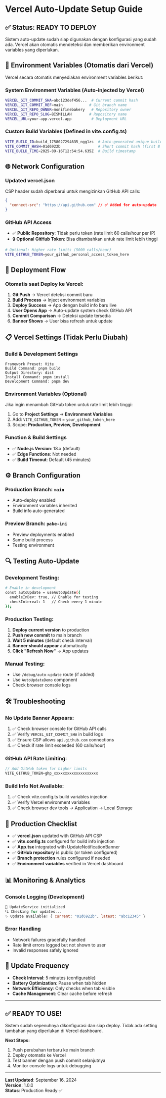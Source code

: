 # Vercel Auto-Update Setup Guide

## ✅ Status: READY TO DEPLOY

Sistem auto-update sudah siap digunakan dengan konfigurasi yang sudah ada. Vercel akan otomatis mendeteksi dan memberikan environment variables yang diperlukan.

## 🔧 Environment Variables (Otomatis dari Vercel)

Vercel secara otomatis menyediakan environment variables berikut:

### **System Environment Variables (Auto-injected by Vercel)**
```bash
VERCEL_GIT_COMMIT_SHA=abc123def456...  # Current commit hash
VERCEL_GIT_COMMIT_REF=main            # Git branch name  
VERCEL_GIT_REPO_OWNER=monifinebakery   # Repository owner
VERCEL_GIT_REPO_SLUG=BISMILLAH        # Repository name
VERCEL_URL=your-app.vercel.app         # Deployment URL
```

### **Custom Build Variables (Defined in vite.config.ts)**
```bash
VITE_BUILD_ID=build_1758027294635_ngg1zs  # Auto-generated unique build ID
VITE_COMMIT_HASH=01d6922b                 # Short commit hash (first 8 chars)
VITE_BUILD_TIME=2025-09-16T12:54:54.635Z  # Build timestamp
```

## 🌐 Network Configuration

### **Updated vercel.json** 
CSP header sudah diperbarui untuk mengizinkan GitHub API calls:

```json
{
  "connect-src": "https://api.github.com" // ✅ Added for auto-update
}
```

### **GitHub API Access**
- ✅ **Public Repository**: Tidak perlu token (rate limit 60 calls/hour per IP)
- 🔒 **Optional GitHub Token**: Bisa ditambahkan untuk rate limit lebih tinggi

```bash
# Optional: Higher rate limits (5000 calls/hour)
VITE_GITHUB_TOKEN=your_github_personal_access_token_here
```

## 🚀 Deployment Flow

### **Otomatis saat Deploy ke Vercel:**

1. **Git Push** → Vercel deteksi commit baru
2. **Build Process** → Inject environment variables 
3. **Deploy Success** → App dengan build info baru live
4. **User Opens App** → Auto-update system check GitHub API
5. **Commit Comparison** → Deteksi update tersedia
6. **Banner Shows** → User bisa refresh untuk update

## 📋 Vercel Settings (Tidak Perlu Diubah)

### **Build & Development Settings**
```
Framework Preset: Vite
Build Command: pnpm build
Output Directory: dist
Install Command: pnpm install
Development Command: pnpm dev
```

### **Environment Variables (Optional)**
Jika ingin menambah GitHub token untuk rate limit lebih tinggi:

1. Go to **Project Settings** → **Environment Variables**
2. Add: `VITE_GITHUB_TOKEN` = `your_github_token_here`
3. Scope: **Production, Preview, Development**

### **Function & Build Settings**
- ✅ **Node.js Version**: 18.x (default)
- ✅ **Edge Functions**: Not needed
- ✅ **Build Timeout**: Default (45 minutes)

## ⚙️ Branch Configuration

### **Production Branch**: `main`
- Auto-deploy enabled
- Environment variables inherited
- Build info auto-generated

### **Preview Branch**: `pake-ini` 
- Preview deployments enabled
- Same build process
- Testing environment

## 🔍 Testing Auto-Update

### **Development Testing:**
```bash
# Enable in development
const autoUpdate = useAutoUpdate({
  enableInDev: true, // Enable for testing
  checkInterval: 1   // Check every 1 minute
});
```

### **Production Testing:**
1. **Deploy current version** to production
2. **Push new commit** to main branch  
3. **Wait 5 minutes** (default check interval)
4. **Banner should appear** automatically
5. **Click "Refresh Now"** → App updates

### **Manual Testing:**
- Use `/debug/auto-update` route (if added)
- Use `AutoUpdateDemo` component
- Check browser console logs

## 🛠️ Troubleshooting

### **No Update Banner Appears:**
1. ✅ Check browser console for GitHub API calls
2. ✅ Verify `VERCEL_GIT_COMMIT_SHA` in build logs
3. ✅ Ensure CSP allows `api.github.com` connections
4. ✅ Check if rate limit exceeded (60 calls/hour)

### **GitHub API Rate Limiting:**
```javascript
// Add GitHub token for higher limits
VITE_GITHUB_TOKEN=ghp_xxxxxxxxxxxxxxxxxxxx
```

### **Build Info Not Available:**
1. ✅ Check vite.config.ts build variables injection
2. ✅ Verify Vercel environment variables
3. ✅ Check browser dev tools → Application → Local Storage

## 🎯 Production Checklist

- ✅ **vercel.json** updated with GitHub API CSP
- ✅ **vite.config.ts** configured for build info injection  
- ✅ **App.tsx** integrated with UpdateNotificationBanner
- ✅ **GitHub repository** is public (or token configured)
- ✅ **Branch protection** rules configured if needed
- ✅ **Environment variables** verified in Vercel dashboard

## 📊 Monitoring & Analytics

### **Console Logging (Development)**
```javascript
🔄 UpdateService initialized
🔍 Checking for updates...
✨ Update available! { current: "01d6922b", latest: "abc12345" }
```

### **Error Handling**
- Network failures gracefully handled
- Rate limit errors logged but not shown to user
- Invalid responses safely ignored

## 🔄 Update Frequency

- **Check Interval**: 5 minutes (configurable)
- **Battery Optimization**: Pause when tab hidden
- **Network Efficiency**: Only checks when tab visible
- **Cache Management**: Clear cache before refresh

---

## ✅ **READY TO USE!**

Sistem sudah sepenuhnya dikonfigurasi dan siap deploy. Tidak ada setting tambahan yang diperlukan di Vercel dashboard.

**Next Steps:**
1. Push perubahan terbaru ke main branch  
2. Deploy otomatis ke Vercel
3. Test banner dengan push commit selanjutnya
4. Monitor console logs untuk debugging

---

**Last Updated**: September 16, 2024  
**Version**: 1.0.0  
**Status**: Production Ready ✅